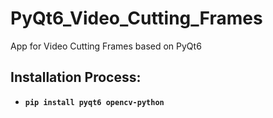 # PyQt6_Video_Cutting_Frames
App for Video Cutting Frames based on PyQt6


## Installation Process:

- **`pip install pyqt6 opencv-python`**
